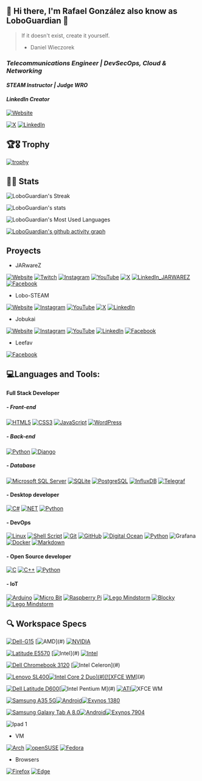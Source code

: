  ## 👋 Hi there, I'm Rafael González also know as LoboGuardian 🐺

> If it doesn't exist, create it yourself.
> 
> - Daniel Wieczorek
 
### *Telecommunications Engineer | DevSecOps, Cloud & Networking* 
#### *STEAM Instructor | Judge WRO*
#### *LinkedIn Creator* 


<!-- #### Mobile developer | UI/UX Designer* -->
<!-- #### *AI Specialist | Data Scientist | -->

<!-- <p align="center"><a href="#"><img src="#" height="100%" width="100%" /></a></p> -->
[![Website](https://img.shields.io/badge/loboguardian.com-000000?style=for-the-badge&logo=About.me&logoColor=white&labelColor=101010)](https://loboguardian.github.io/)
<!-- [![Instagram](https://img.shields.io/badge/Instagram-E4405F?style=for-the-badge&logo=instagram&logoColor=white)](https://instagram.com/LoboGuardian_) -->
<!-- [![YouTube](https://img.shields.io/badge/html5-%23E34F26.svg?style=for-the-badge&logo=html5&logoColor=white&labelColor=101010)](https://www.youtube.com/@LoboGuardian) -->
[![X](https://img.shields.io/badge/X-000000?style=for-the-badge&logo=X&logoColor=white&labelColor=101010)](https://x.com/LoboGuardian_)
[![LinkedIn](https://img.shields.io/badge/linkedin-%230077B5.svg?style=for-the-badge&logo=linkedin&logoColor=white&labelColor=101010)](https://www.linkedin.com/in/gonzalezrbx/)

<!-- 
💬 Ask me about Java, Spring, Python, Golang, Javascript, React, AWS, Docker

📄 Know about my experiences https://linkedin.com/in/gonzalezrbx
 -->
## 🏆🎖 Trophy 
[![trophy](https://github-profile-trophy.vercel.app/?username=loboguardian&row=2&column=6)](https://github.com/ryo-ma/github-profile-trophy)

## 🧮📝 Stats 
![LoboGuardian's Streak](https://github-readme-streak-stats.herokuapp.com/?user=loboguardian&theme=react&layout=compact&hide_border=true)

![LoboGuardian's stats](https://github-readme-stats.vercel.app/api?username=loboguardian&count_private=true&show_icons=true&theme=react)

![LoboGuardian's Most Used Languages](https://github-readme-stats.vercel.app/api/top-langs/?username=loboguardian&langs_count=15&theme=react&layout=compact&hide=)

[![LoboGuardian's github activity graph](https://github-readme-activity-graph.vercel.app/graph?username=loboguardian&theme=react)](https://github.com/ashutosh00710/github-readme-activity-graph)
<!-- https://github.com/ashutosh00710/github-readme-activity-graph -->

<!-- ### :zap: Recent Activity -->
<!-- https://github.com/jamesgeorge007/github-activity-readme -->
<!--START_SECTION:activity-->
<!-- 
1. 
2. 
3. 
4. 
5.  -->


<!--END_SECTION:activity-->

<!-- <img src="https://komarev.com/ghpvc/?username=loboguardian&label=Profile%20views&color=0e75b6&style=flat-square" alt="loboguardian profile view count" /></p> -->

## Proyects

- JARwareZ

[![Website](https://img.shields.io/badge/JARwareZ.com-000000?style=for-the-badge&logo=About.me&logoColor=white&labelColor=101010)](https://www.jarwarez.com)
[![Twitch](https://img.shields.io/badge/Twitch-9146FF?style=for-the-badge&logo=twitch&logoColor=white&labelColor=101010)](https://www.twitch.tv/jarwarez)
[![Instagram](https://img.shields.io/badge/Instagram-E4405F?style=for-the-badge&logo=instagram&logoColor=white&labelColor=101010)](https://instagram.com/JARwareZ)
[![YouTube](https://img.shields.io/badge/YouTube-FF0000?style=for-the-badge&logo=youtube&logoColor=white&logoColor=white&labelColor=101010)](https://www.youtube.com/@JARwareZ)
[![X](https://img.shields.io/badge/X-000000?style=for-the-badge&logo=X&logoColor=white&labelColor=101010)](https://x.com/JARwareZ)
[![LinkedIn_JARWAREZ](https://img.shields.io/badge/linkedin_JARWAREZ-%230077B5.svg?style=for-the-badge&logo=linkedin&logoColor=white&labelColor=101010)](https://www.linkedin.com/company/jarwarez/)
[![Facebook](https://img.shields.io/badge/Facebook-1877F2?style=for-the-badge&logo=facebook&logoColor=white&labelColor=101010)](https://www.facebook.com/JARwareZ/)
    
- Lobo-STEAM

[![Website](https://img.shields.io/badge/lobo__steam.com-000000?style=for-the-badge&logo=About.me&logoColor=white&labelColor=101010)](https://www.lobosteam.com)
[![Instagram](https://img.shields.io/badge/Instagram-E4405F?style=for-the-badge&logo=instagram&logoColor=white&labelColor=101010)](https://instagram.com/lobo_steam)
[![YouTube](https://img.shields.io/badge/YouTube-FF0000?style=for-the-badge&logo=youtube&logoColor=white&logoColor=white&labelColor=101010)](https://www.youtube.com/@lobo_steam)
[![X](https://img.shields.io/badge/X-000000?style=for-the-badge&logo=X&logoColor=white&labelColor=101010)](https://x.com/lobo_steam)
[![LinkedIn](https://img.shields.io/badge/linkedin-%230077B5.svg?style=for-the-badge&logo=linkedin&logoColor=white&labelColor=101010)](https://www.linkedin.com/in/gonzalezrbx/)

- Jobukai

[![Website](https://img.shields.io/badge/jobukai.com-000000?style=for-the-badge&logo=About.me&logoColor=white&labelColor=101010)](https://www.jobukai.com)
[![Instagram](https://img.shields.io/badge/Instagram-E4405F?style=for-the-badge&logo=instagram&logoColor=white&labelColor=101010)](https://instagram.com/jobukai)
[![YouTube](https://img.shields.io/badge/YouTube-FF0000?style=for-the-badge&logo=youtube&logoColor=white&logoColor=white&labelColor=101010)](https://www.youtube.com/@jobukai)
[![LinkedIn](https://img.shields.io/badge/linkedin-%230077B5.svg?style=for-the-badge&logo=linkedin&logoColor=white&labelColor=101010)](https://www.linkedin.com/in/gonzalezrbx/)
[![Facebook](https://img.shields.io/badge/Facebook-1877F2?style=for-the-badge&logo=facebook&logoColor=white&labelColor=101010)](https://www.facebook.com/jobukai/)


- Leefav

[![Facebook](https://img.shields.io/badge/Facebook-1877F2?style=for-the-badge&logo=facebook&logoColor=white&labelColor=101010)](https://www.facebook.com/Leefav77/)

## 💻Languages and Tools:
#### Full Stack Developer

##### - Front-end

[![HTML5](https://img.shields.io/badge/html5-%23E34F26.svg?style=for-the-badge&logo=html5&logoColor=white&labelColor=101010)](https://html.spec.whatwg.org/) [![CSS3](https://img.shields.io/badge/css3-%231572B6.svg?style=for-the-badge&logo=css3&logoColor=white&labelColor=101010)](https://www.w3.org/TR/CSS/#css) [![JavaScript](https://img.shields.io/badge/JavaScript-F7DF1E?style=for-the-badge&logo=javascript&logoColor=white&labelColor=101010)](https://developer.mozilla.org/en-US/docs/Web/JavaScript) [![WordPress](https://img.shields.io/badge/WordPress-%23117AC9.svg?style=for-the-badge&logo=WordPress&logoColor=white&labelColor=101010)]()

##### - Back-end

[![Python](https://img.shields.io/badge/Python-yellow?style=for-the-badge&logo=python&logoColor=white&labelColor=101010)](https://www.python.org) [![Django](https://img.shields.io/badge/django-%23092E20.svg?style=for-the-badge&logo=django&logoColor=white&labelColor=101010)](https://www.djangoproject.com/)

##### - Database

[![Microsoft SQL Server](https://img.shields.io/badge/Microsoft%20SQL%20Server-CC2927?style=for-the-badge&logo=microsoft%20sql%20server&logoColor=white&labelColor=101010)](#) [![SQLite](https://img.shields.io/badge/SQLite-07405E?style=for-the-badge&logo=sqlite&logoColor=white&labelColor=101010)](#) [![PostgreSQL](https://img.shields.io/badge/PostgreSQL-316192?style=for-the-badge&logo=postgresql&logoColor=white&labelColor=101010)](#) [![InfluxDB](https://img.shields.io/badge/InfluxDB-22ADF6?style=for-the-badge&logo=InfluxDB&logoColor=white&labelColor=101010)](#) [![Telegraf](https://img.shields.io/badge/Telegraf-E6007A?style=for-the-badge&logo=InfluxDB&logoColor=white&labelColor=101010)](#) 

#### - Desktop developer
[![C#](https://img.shields.io/badge/c%23-%23239120.svg?style=for-the-badge&logo=c-sharp&logoColor=white&labelColor=101010)](https://www.w3schools.com/cs/) [![NET](https://img.shields.io/badge/.NET-5C2D91?style=for-the-badge&logo=.net&logoColor=white&labelColor=101010)](https://dotnet.microsoft.com/en-us/) [![Python](https://img.shields.io/badge/Python-yellow?style=for-the-badge&logo=python&logoColor=white&labelColor=101010)](https://www.python.org)

<!-- #### - Mobile developer
[![Kotlin](https://img.shields.io/badge/Kotlin-0095D5?&style=for-the-badge&logo=kotlin&logoColor=white&labelColor=101010)](https://kotlinlang.org/) [![Java](https://img.shields.io/badge/Java-ED8B00?style=for-the-badge&logo=openjdk&logoColor=white&labelColor=101010)](https://kotlinlang.org/) -->

#### - DevOps
[![Linux](https://img.shields.io/badge/Linux-FCC624?style=for-the-badge&logo=linux&logoColor=white&labelColor=101010)](https://www.linux.org/) [![Shell Script](https://img.shields.io/badge/shell_script-%23121011.svg?style=for-the-badge&logo=gnu-bash&logoColor=white&labelColor=101010)](https://www.gnu.org/software/bash/) [![Git](https://img.shields.io/badge/GIT-E44C30?style=for-the-badge&logo=git&logoColor=white&labelColor=101010)](#) [![GitHub](https://img.shields.io/badge/github-%23121011.svg?style=for-the-badge&logo=github&logoColor=white&labelColor=101010)](#) [![Digital Ocean](https://img.shields.io/badge/Digital_Ocean-0080FF?style=for-the-badge&logo=DigitalOcean&logoColor=white&labelColor=101010)](#) [![Python](https://img.shields.io/badge/Python-yellow?style=for-the-badge&logo=python&logoColor=white&labelColor=101010)](https://www.python.org) ![Grafana](https://img.shields.io/badge/grafana-%23F46800.svg?style=for-the-badge&logo=grafana&logoColor=white&labelColor=101010) [![Docker](https://img.shields.io/badge/docker-%230db7ed.svg?style=for-the-badge&logo=docker&logoColor=white&labelColor=101010)](https://www.docker.com/) [![Markdown](https://img.shields.io/badge/Markdown-000000?style=for-the-badge&logo=markdown&logoColor=white&labelColor=101010)](#Markdown/)

#### - Open Source developer

[![C](https://img.shields.io/badge/C-00599C?style=for-the-badge&logo=c-sharp&logoColor=white&labelColor=101010)](https://www.w3schools.com/c/) [![C++](https://img.shields.io/badge/C%2B%2B-00599C?style=for-the-badge&logo=c-sharp&logoColor=white&labelColor=101010)](https://www.w3schools.com/cpp/) [![Python](https://img.shields.io/badge/Python-yellow?style=for-the-badge&logo=python&logoColor=white&labelColor=101010)](https://www.python.org)

#### - IoT
[![Arduino](https://img.shields.io/badge/-Arduino-00979D?style=for-the-badge&logo=Arduino&logoColor=white&labelColor=101010)](https://www.arduino.cc/) [![Micro Bit](https://img.shields.io/badge/micro:bit-00ED00?style=for-the-badge&logo=micro:bit&logoColor=white&labelColor=101010)](#) [![Raspberry Pi](https://img.shields.io/badge/Raspberry%20Pi-A22846?style=for-the-badge&logo=Raspberry%20Pi&logoColor=white&labelColor=101010)](#) [![Lego Mindstorm](https://img.shields.io/badge/Lego%20Mindstorm-FCC624?style=for-the-badge&logoColor=white&labelColor=101010)](#) [![Blocky](https://img.shields.io/badge/Blocky-FCC624?style=for-the-badge&logoColor=white&labelColor=101010)](#) [![Lego Mindstorm](https://img.shields.io/badge/Tinkercad-FCC624?style=for-the-badge&logoColor=white&labelColor=101010)](#)

<!-- #### - In learning list

![MongoDB](https://img.shields.io/badge/MongoDB-%234ea94b.svg?style=for-the-badge&logo=mongodb&logoColor=white&labelColor=101010) ![Octave](https://img.shields.io/badge/OCTAVE-darkblue?style=for-the-badge&logo=octave&logoColor=fcd683) ![NumPy](https://img.shields.io/badge/numpy-%23013243.svg?style=for-the-badge&logo=numpy&logoColor=white) ![Alice](https://img.shields.io/badge/Alice-%23013243.svg?style=for-the-badge&logoColor=white) -->

## 🔍 Workspace Specs

[![Dell-G15](https://img.shields.io/badge/Windows-Dell_G15_5515-%230079d5.svg?style=for-the-badge&logo=Windows%2011&logoColor=white&labelColor=101010)](#) [![AMD](https://img.shields.io/badge/AMD-Ryzen™_5_5600H_with_Radeon™_Graphics_(4.2%20GHz)-ED1C24?style=for-the-badge&logo=amd&logoColor=white&labelColor=101010)](#) [![NVIDIA](https://img.shields.io/badge/NVIDIA-GeForce_RTX_3050_Laptop_GPU_(4Gb)-76B900?style=for-the-badge&logo=nvidia&&logoColor=white&labelColor=101010)](#)

[![Latitude E5570](https://img.shields.io/badge/Windows-Dell_Latitude_E5570-%230079d5.svg?style=for-the-badge&logo=Windows%2011&logoColor=white&labelColor=101010)](#) 
[![Intel](https://img.shields.io/badge/Intel-Core™_I5_6300U_(2.40%20GHz)-0071C5?style=for-the-badge&logo=intel&logoColor=white&labelColor=101010)](#)
[![Intel](https://img.shields.io/badge/Intel-HD_Graphics_520-0071C5?style=for-the-badge&logo=intel&logoColor=white&labelColor=101010)](#)

[![Dell Chromebook 3120](https://img.shields.io/badge/Windows-Dell%20Chromebook%2011%203120-0078D6?style=for-the-badge&logo=windows&logoColor=white&labelColor=101010)](#) 
[![Intel Celeron](https://img.shields.io/badge/Intel-Celeron_N2840_(2.6%20GHz)-0071C5?style=for-the-badge&logo=intel&logoColor=white&labelColor=101010)](#)

[![Lenovo SL400](https://img.shields.io/badge/Lenovo%20ThinkPad%20SL400%20(2743A65)-294172?style=for-the-badge&logo=fedora&logoColor=white&labelColor=101010)](#)[![Intel Core 2 Duo](https://img.shields.io/badge/Intel-Core_2_Duo_T6570_(2.1GHz)-0071C5?style=for-the-badge&logo=intel&logoColor=white&labelColor=101010)](#)[![XFCE WM](https://img.shields.io/badge/Xfce_4.18-06a2d2.svg?style=for-the-badge&logo=Xfce&logoColor=white&labelColor=101010)](#)

[![Dell Latitude D600](https://img.shields.io/badge/Dell%20Latitude%20D600%20(i686)-1793D1?style=for-the-badge&logo=arch-linux&logoColor=white&labelColor=101010)](#)[![Intel Pentium M](https://img.shields.io/badge/Intel-Pentium%20M_(1.40GHz)-0071C5?style=for-the-badge&logo=intel&logoColor=white&labelColor=101010)](#) [![ATI](https://img.shields.io/badge/ATI_Mobility-RADEON_9000_(32Mb)-ED1C24?style=for-the-badge&logo=amd&&logoColor=white&labelColor=101010)](#)![XFCE WM](https://img.shields.io/badge/Xfce_4.18-06a2d2.svg?style=for-the-badge&logo=Xfce&logoColor=white&labelColor=101010)

[![Samsung A35 5G](https://img.shields.io/badge/Samsung_A35_5G-1428A0.svg?style=for-the-badge&logo=Samsung&logoColor=white&labelColor=101010)](https://www.gsmarena.com/samsung_galaxy_a35-12705.php)[![Android](https://img.shields.io/badge/Android_14_One_UI_6.1-3DDC84?style=for-the-badge&logo=android&logoColor=white&labelColor=101010)](#)[![Exynos 1380](https://img.shields.io/badge/Exynos_1380_[Mali_G68_MP5]-1428A0.svg?style=for-the-badge&logo=samsung&logoColor=white&labelColor=101010)](#)

[![Samsung Galaxy Tab A 8.0](https://img.shields.io/badge/Samsung_Galaxy_Tab_A_8.0_&_S_Pen-1428A0.svg?style=for-the-badge&logo=Samsung&logoColor=white&labelColor=101010)](https://www.gsmarena.com/samsung_galaxy_tab_a_8_0_&_s_pen_(2019)-9651.php)[![Android](https://img.shields.io/badge/Android_9_One_UI_1.0-3DDC84?style=for-the-badge&logo=android&logoColor=white&labelColor=101010)](#)[![Exynos 7904 ](https://img.shields.io/badge/Exynos_7904_[Mali_G71_MP2]-1428A0.svg?style=for-the-badge&logo=samsung&logoColor=white&labelColor=101010)](#)

![Ipad 1](https://img.shields.io/badge/Ipad%201%20(MB292LL)_Apple_A4-999999.svg?style=for-the-badge&logo=apple&logoColor=white&labelColor=101010)

 - VM

[![Arch](https://img.shields.io/badge/Arch%20Linux-1793D1?logo=arch-linux&logoColor=fff&style=for-the-badge&logoColor=white&labelColor=101010)](https://archlinux.org/)
[![openSUSE](https://img.shields.io/badge/openSUSE-%2364B345?style=for-the-badge&logo=openSUSE&logoColor=white&labelColor=101010)](opensuse.org/)
[![Fedora](https://img.shields.io/badge/Fedora-294172?style=for-the-badge&logo=fedora&logoColor=white&labelColor=101010)](https://fedoraproject.org/)
<!-- [![Android](https://img.shields.io/badge/Android-3DDC84?style=for-the-badge&logo=android&logoColor=white&labelColor=101010)](https://www.android.com/) -->

 - Browsers

[![Firefox](https://img.shields.io/badge/Firefox-FF7139?style=for-the-badge&logo=Firefox-Browser&logoColor=white&labelColor=101010)](https://www.mozilla.org/en-US/firefox/new/?redirect_source=firefox-com) [![Edge](https://img.shields.io/badge/Edge-0078D7?style=for-the-badge&logo=Microsoft-edge&logoColor=white&labelColor=101010)](https://www.google.com/url?sa=t&rct=j&q=&esrc=s&source=web&cd=&cad=rja&uact=8&ved=2ahUKEwiPuqK0xJP_AhWJpYQIHYqlB44QFnoECAkQAQ&url=https%3A%2F%2Fwww.microsoft.com%2Fedge%2Fdownload&usg=AOvVaw10jbjeqGp6-BwezjV70LDR)
